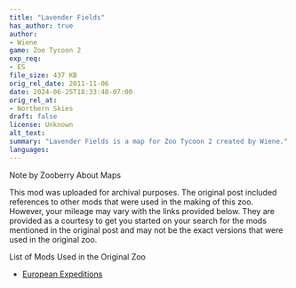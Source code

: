 ```yaml
---
title: "Lavender Fields"
has_author: true
author: 
- Wiene
game: Zoo Tycoon 2
exp_req: 
- ES
file_size: 437 KB
orig_rel_date: 2011-11-06
date: 2024-06-25T18:33:48-07:00
orig_rel_at: 
- Northern Skies
draft: false
license: Unknown
alt_text: 
summary: "Lavender Fields is a map for Zoo Tycoon 2 created by Wiene."
languages:
---
```



Note by Zooberry About Maps 


This mod was uploaded for archival purposes. The original post included references to other mods that were used in the making of this zoo. However, your mileage may vary with the links provided below. They are provided as a courtesy to get you started on your search for the mods mentioned in the original post and may not be the exact versions that were used in the original zoo.


List of Mods Used in the Original Zoo


- [European Expeditions](https://www.zooberry.org/mods/zt2/expansive-packs/european-expeditions/)